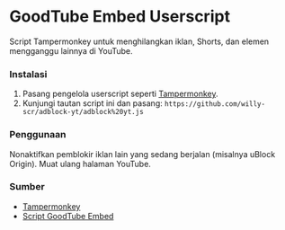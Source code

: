 # GoodTube Embed Userscript

Script Tampermonkey untuk menghilangkan iklan, Shorts, dan elemen mengganggu lainnya di YouTube.

### Instalasi

1.  Pasang pengelola userscript seperti [Tampermonkey](https://www.tampermonkey.net/).
2.  Kunjungi tautan script ini dan pasang: `https://github.com/willy-scr/adblock-yt/adblock%20yt.js`

### Penggunaan

Nonaktifkan pemblokir iklan lain yang sedang berjalan (misalnya uBlock Origin). Muat ulang halaman YouTube.

### Sumber

*   [Tampermonkey](https://www.tampermonkey.net/)
*   [Script GoodTube Embed](https://github.com/goodtube4u/goodtube/raw/refs/heads/main/beta/goodtube-embed.user.js) 